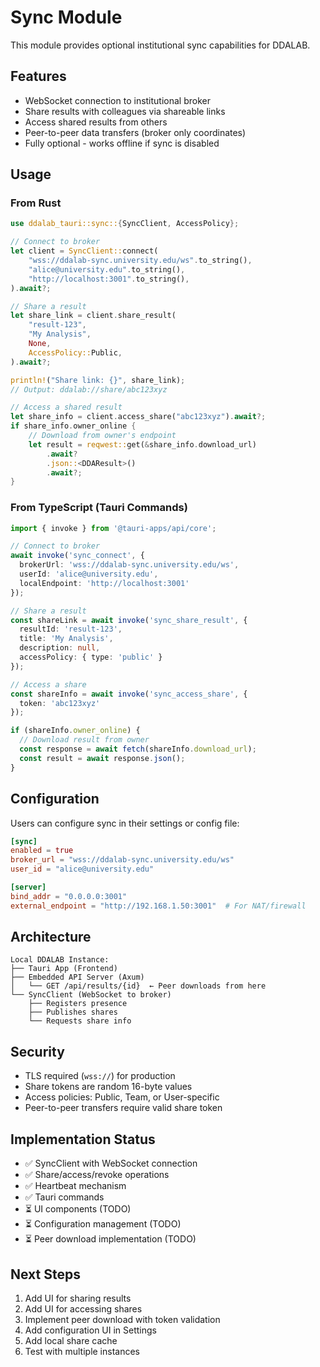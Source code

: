 # Sync Module

This module provides optional institutional sync capabilities for DDALAB.

## Features

- WebSocket connection to institutional broker
- Share results with colleagues via shareable links
- Access shared results from others
- Peer-to-peer data transfers (broker only coordinates)
- Fully optional - works offline if sync is disabled

## Usage

### From Rust

```rust
use ddalab_tauri::sync::{SyncClient, AccessPolicy};

// Connect to broker
let client = SyncClient::connect(
    "wss://ddalab-sync.university.edu/ws".to_string(),
    "alice@university.edu".to_string(),
    "http://localhost:3001".to_string(),
).await?;

// Share a result
let share_link = client.share_result(
    "result-123",
    "My Analysis",
    None,
    AccessPolicy::Public,
).await?;

println!("Share link: {}", share_link);
// Output: ddalab://share/abc123xyz

// Access a shared result
let share_info = client.access_share("abc123xyz").await?;
if share_info.owner_online {
    // Download from owner's endpoint
    let result = reqwest::get(&share_info.download_url)
        .await?
        .json::<DDAResult>()
        .await?;
}
```

### From TypeScript (Tauri Commands)

```typescript
import { invoke } from '@tauri-apps/api/core';

// Connect to broker
await invoke('sync_connect', {
  brokerUrl: 'wss://ddalab-sync.university.edu/ws',
  userId: 'alice@university.edu',
  localEndpoint: 'http://localhost:3001'
});

// Share a result
const shareLink = await invoke('sync_share_result', {
  resultId: 'result-123',
  title: 'My Analysis',
  description: null,
  accessPolicy: { type: 'public' }
});

// Access a share
const shareInfo = await invoke('sync_access_share', {
  token: 'abc123xyz'
});

if (shareInfo.owner_online) {
  // Download result from owner
  const response = await fetch(shareInfo.download_url);
  const result = await response.json();
}
```

## Configuration

Users can configure sync in their settings or config file:

```toml
[sync]
enabled = true
broker_url = "wss://ddalab-sync.university.edu/ws"
user_id = "alice@university.edu"

[server]
bind_addr = "0.0.0.0:3001"
external_endpoint = "http://192.168.1.50:3001"  # For NAT/firewall
```

## Architecture

```
Local DDALAB Instance:
├── Tauri App (Frontend)
├── Embedded API Server (Axum)
│   └── GET /api/results/{id}  ← Peer downloads from here
└── SyncClient (WebSocket to broker)
    ├── Registers presence
    ├── Publishes shares
    └── Requests share info
```

## Security

- TLS required (`wss://`) for production
- Share tokens are random 16-byte values
- Access policies: Public, Team, or User-specific
- Peer-to-peer transfers require valid share token

## Implementation Status

- ✅ SyncClient with WebSocket connection
- ✅ Share/access/revoke operations
- ✅ Heartbeat mechanism
- ✅ Tauri commands
- ⏳ UI components (TODO)
- ⏳ Configuration management (TODO)
- ⏳ Peer download implementation (TODO)

## Next Steps

1. Add UI for sharing results
2. Add UI for accessing shares
3. Implement peer download with token validation
4. Add configuration UI in Settings
5. Add local share cache
6. Test with multiple instances
